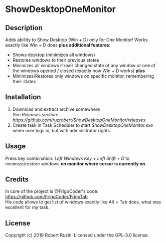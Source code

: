 # ShowDesktopOneMonitor

## Description
Adds abillity to Show Desktop (Win + D) only for One Monitor!
Works exactly like Win + D does **plus additional features**:
- Shows desktop (minimizes all windows)
- Restores windows to their previous states
- Minimizes all windows if user changed state of any window or one of the windows opened / closed (exactly how Win + D works)
**plus**
- Minimizes/Restores only windows on specific monitor, remembering their states

## Installation
1. Download and extract archive somewhere  
*See Releases section: https://github.com/ruzrobert/ShowDesktopOneMonitor/releases*
2. Create task in Task Scheduler to start *ShowDesktopOneMonitor.exe* when user logs in, but with administrator rights.

## Usage
Press key combination: *Left Windows Key + Left Shift + D* to minimize/restore windows **on monitor where cursor is currently on**.

## Credits
In core of the project is @FrigoCoder's code: https://github.com/FrigoCoder/FrigoTab  
His code allows to get list of windows exactly like Alt + Tab does, what was excellent for my task.

## License
Copyright (c) 2019 Robert Ruzin. Licensed under the GPL-3.0 license.
